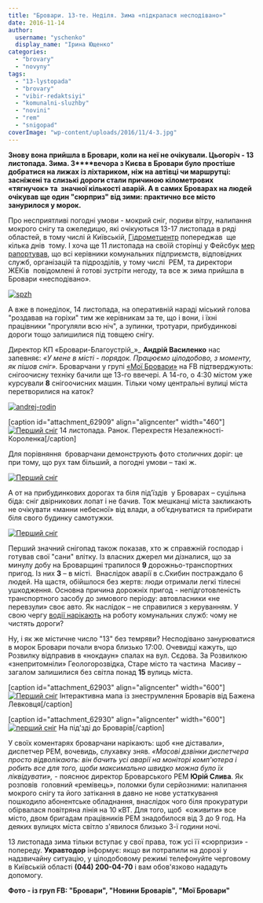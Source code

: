 ```yaml
---
title: "Бровари. 13-те. Неділя. Зима «підкралася несподівано»"
date: 2016-11-14
author: 
  username: "yschenko"
  display_name: "Ірина Ющенко"
categories: 
  - "brovary"
  - "novyny"
tags: 
  - "13-lystopada"
  - "brovary"
  - "vibir-redaktsiyi"
  - "komunalni-sluzhby"
  - "novini"
  - "rem"
  - "snigopad"
coverImage: "wp-content/uploads/2016/11/4-3.jpg"
---
```


**Знову вона прийшла в Бровари, коли на неї не очікували. Цьогоріч - 13 листопада. Зима. З****вечора з Києва в Бровари було простіше добратися на лижах із ліхтариком, ніж на автівці чи маршрутці: засніжені та слизькі дороги стали причиною кілометрових  «тягнучок» та  значної кількості аварій. А в самих Броварах на людей очікував ще один "сюрприз" від зими: практично все місто занурилося у морок.**

Про несприятливі погодні умови - мокрий сніг, пориви вітру, налипання мокрого снігу та ожеледицю, які очікуються 13-17 листопада в ряді областей, в тому числі й Київській, [Гідрометцентр](http://meteo.gov.ua/ua/33345/storms) попереджав  ще кілька днів  тому. І хоча ще 11 листопада на своїй сторінці у Фейсбук [мер рапортував](https://www.facebook.com/i.sapozhko/posts/1795882157350129), що всі керівники комунальних підприємств, відповідних служб, організацій та підрозділів, у тому числі  РЕМ, та директори ЖЕКів  повідомлені й готові зустріти негоду, та все ж зима прийшла в Бровари «несподівано».

[![spzh](https://mpz.brovary.org/wp-content/uploads/2016/11/spzh.jpg)](https://mpz.brovary.org/wp-content/uploads/2016/11/spzh.jpg)

А вже в понеділок, 14 листопада, на оперативній нараді міський голова "роздавав на горіхи" тим же керівникам за те, що і вони, і їхні працівники "прогуляли всю ніч", а зупинки, тротуари, прибудинкові дороги тощо залишилися під товщею снігу.

Директор КП «Бровари-Благоустрій_»_ **Андрій Василенко** нас запевняє: _«У мене в місті - порядок. Працюємо цілодобово, з моменту, як пішов сніг»._ Броварчани у групі [«Мої Бровари»](https://www.facebook.com/groups/moibrovary/permalink/1154977807915326/) на FB підтверджують: снігоочисну техніку бачили ще 13-го ввечері. А 14-го, о 4:30 містом уже курсували **8** снігоочисних машин. Тільки чому центральні вулиці міста перетворилися на каток?

[![andrej-rodin](https://mpz.brovary.org/wp-content/uploads/2016/11/Andrej-Rodin.jpg)](https://mpz.brovary.org/wp-content/uploads/2016/11/Andrej-Rodin.jpg)

\[caption id="attachment\_62909" align="aligncenter" width="460"\][![Перший сніг](https://mpz.brovary.org/wp-content/uploads/2016/11/Na-perehresti-Nezalezhnosti-Korolenka-Darya-Gontovaya.jpg)](https://mpz.brovary.org/wp-content/uploads/2016/11/Na-perehresti-Nezalezhnosti-Korolenka-Darya-Gontovaya.jpg) 14 листопада. Ранок. Перехрестя Незалежності-Короленка\[/caption\]

Для порівняння  броварчани демонструють фото столичних доріг: це при тому, що рух там більший, а погодні умови – такі ж.

[![Перший сніг](https://mpz.brovary.org/wp-content/uploads/2016/11/Kyyiv.jpg)](https://mpz.brovary.org/wp-content/uploads/2016/11/Kyyiv.jpg)

А от на прибудинкових дорогах та біля під’їздів  у Броварах – суцільна біда: сніг двірникових лопат і не бачив. Тож мешканці міста закликають не очікувати «манни небесної» від влади, а об’єднуватися та прибирати біля свого будинку самотужки.

[![Перший сніг](https://mpz.brovary.org/wp-content/uploads/2016/11/15056230_1343523255681036_5247877545848940919_n.jpg)](https://mpz.brovary.org/wp-content/uploads/2016/11/15056230_1343523255681036_5247877545848940919_n.jpg)

Перший значний снігопад також показав, хто ж справжній господар і готував свої "сани" влітку. Із власних джерел ми дізналися, що за минулу добу на Броварщині трапилося **9** дорожньо-транспортних пригод. Із них **3** – в місті.  Внаслідок аварії в с.Скибин постраждало 6 людей. На щастя, обійшлося без жертв: люди отримали легкі тілесні ушкодження. Основна причина дорожніх пригод - непідготовленість транспортного засобу до зимового періоду: автовласники «не перевзули» своє авто. Як наслідок – не справилися з керуванням. У свою чергу [водії нарікають](https://www.facebook.com/agarkusa/posts/1187607791318071) на роботу комунальних служб: чому не чистять дороги?

Ну, і як же містичне число "13" без темряви? Несподівано занурюватися в морок Бровари почали вчора близько 17:00. Очевидці кажуть, що Розвилку відправив в «нокдаун» спалах на вул. Сєдова. За Розвилкою «знепритомніли» Геологорозвідка, Старе місто та частина  Масиву – загалом залишилися без світла понад **15** вулиць міста.

\[caption id="attachment\_62903" align="aligncenter" width="600"\][![Перший сніг](https://mpz.brovary.org/wp-content/uploads/2016/11/Bez-imeni.png)](https://mpz.brovary.org/wp-content/uploads/2016/11/Bez-imeni.png) Інтерактивна мапа із знеструмлення Броварів від Бажена Левковця\[/caption\]

\[caption id="attachment\_62930" align="aligncenter" width="600"\][![перший сніг](https://mpz.brovary.org/wp-content/uploads/2016/11/3-1.jpg)](https://mpz.brovary.org/wp-content/uploads/2016/11/3-1.jpg) На під'зді до Броварів\[/caption\]

У своїх коментарях броварчани нарікають: щоб «не діставали», диспетчер РЕМ, вочевидь, слухавку зняв. _«Масові дзвінки диспетчера просто відволікають: він бачить усі аварії на моніторі комп'ютера і робить все для того, щоби максимально швидко можна було їх ліквідувати», -_ пояснює директор Броварського РЕМ **Юрій Слива**. Як розповів  головний «ремівець», поломки були серйозними: налипання мокрого снігу та його затікання в давно не нове устаткування пошкодило абонентське обладнання, внаслідок чого біля прокуратури обірвалася повітряна лінія на 10 кВТ. Для того, щоб  «оживити» все місто, двом бригадам працівників РЕМ знадобилося від 3 до 9 год. На деяких вулицях міста світло з'явилося близько 3-ї години ночі.

13 листопада зима тільки вступає у свої права, тож усі її «сюрпризи» - попереду. **Укравтодор** інформує: якщо ви потрапили на дорозі у надзвичайну ситуацію, у цілодобовому режимі телефонуйте черговому в Київській області **(044) 200-04-70** і вам обов'язково нададуть допомогу.

**Фото - із груп FB: "Бровари", "Новини Броварів", "Мої Бровари"**
